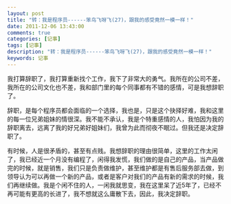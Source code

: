 ```yaml
---
layout: post
title: "转：我是程序员------笨鸟飞呀飞(27)，跟我的感受竟然一模一样！"
date: 2011-12-06 13:43:00 
comments: true
categories: [记事]
tags: [记事]
description: "转：我是程序员------笨鸟飞呀飞(27)，跟我的感受竟然一模一样！"
keywords: 记事
---
```



 我打算辞职了，我打算重新找个工作，我下了非常大的勇气。我所在的公司不差，我所在的公司文化也不差，我和部门里的每个同事都有不错的感情，可是我想辞职了。
 
  辞职，是每个程序员都会面临的一个选择，我也是，只是这个抉择好难，我和这里的每一位兄弟姐妹的情很深。我不能不承认，我是个特重感情的人，我怕因为我的辞职离去，远离了我的好兄弟好姐妹们，我曾为此而彻夜不眠过。但我还是决定辞职了。
 
 
  有时候，人是很矛盾的，甚至有点贱。我想辞职的理由很简单，这里的工作太闲了，我已经近一个月没有编程了，闲得我发慌，我们做的是自己的产品，当产品做完的时候，就是销售，我们只是负责做维护，甚至维护都是有售后服务部去做，到领导认为可以再做一个新的产品，或者是客户对我们的产品有新的需求的时候，我们再继续做。我是个闲不住的人，一闲我就思变，我在这里呆了近5年了，已经不再可能有更高的长进了，我不想就这么庸散下去，因此，我决定辞职。
 


